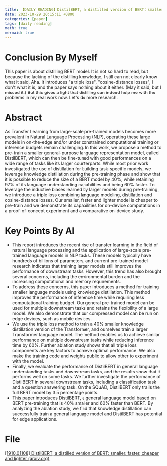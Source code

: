 ```yaml
---
title: 【DAILY READING】DistilBERT, a distilled version of BERT：smaller, faster, cheaper and lighter
date: 2023-10-29 20:15:11 +0800
categories: [paper]
tags: [daily reading]
math: true
mermaid: true
---
```



# Conclusion By Myself
This paper is about distilling BERT model. It is not so hard to read, but because the lacking of the distilling knowledge, I still can not clearly know what it said, Aha.
It introduces "a triple loss", "cosine-distance losses", I don't what it is, and the paper says nothing about it either. (May it said, but I missed it.)
But this gives a light that distilling can indeed help me with the problems in my real work now. Let's do more research.
# Abstract
As Transfer Learning from large-scale pre-trained models becomes more prevalent in Natural Language Processing (NLP), operating these large models in on-the-edge and/or under constrained computational training or inference budgets remain challenging.
In this work, we propose a method to pre-train a smaller general-purpose language representation model, called DistilBERT, which can then be fine-tuned with good performances on a wide range of tasks like its larger counterparts.
While most prior work investigated the use of distillation for building task-specific models, we leverage knowledge distillation during the pre-training phase and show that it is possible to reduce the size of a BERT model by 40%, while retaining 97% of its language understanding capabilities and being 60% faster.
To leverage the inductive biases learned by larger models during pre-training, we introduce a triple loss combining language modeling, distillation and cosine-distance losses.
Our smaller, faster and lighter model is cheaper to pre-train and we demonstrate its capabilities for on-device computations in a proof-of-concept experiment and a comparative on-device study.
# Key Points By AI
- This report introduces the recent rise of transfer learning in the field of natural language processing and the application of large-scale pre-trained language models in NLP tasks. These models typically have hundreds of billions of parameters, and current pre-trained model research indicates that training larger models still improves the performance of downstream tasks. However, this trend has also brought several concerns, including the environmental burden and the increasing computational and memory requirements.
- To address these concerns, this paper introduces a method for training smaller language models using knowledge distillation. This method improves the performance of inference time while requiring less computational training budget. Our general pre-trained model can be used for multiple downstream tasks and retains the flexibility of a large model. We also demonstrate that our compressed model can be run on edge devices, such as mobile devices.
- We use the triple loss method to train a 40% smaller knowledge distillation version of the Transformer, and ourselves train a larger Transformer language model. The method enables us to achieve similar performance on multiple downstream tasks while reducing inference time by 60%. Further ablation study shows that all triple loss components are key factors to achieve optimal performance. We also make the training code and weights public to allow other to experiment with the model.
- Finally, we evaluate the performance of DistilBERT in general language understanding tasks and downstream tasks, and the results show that it performs well on some tasks. We further investigate the performance of DistilBERT in several downstream tasks, including a classification task and a question answering task. On the SQuAD, DistilBERT only trails the full BERT model by 3.5 percentage points.
- This paper introduces DistilBERT, a general language model based on BERT pre-training that is 40% smaller and 60% faster than BERT. By analyzing the ablation study, we find that knowledge distillation can successfully train a general language model and DistilBERT has potential for edge applications.
# File
[[1910.01108] DistilBERT, a distilled version of BERT: smaller, faster, cheaper and lighter (arxiv.org)](https://arxiv.org/abs/1910.01108) 
